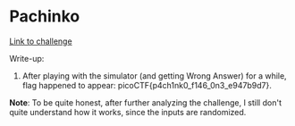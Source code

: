 # Pachinko

[Link to challenge](https://play.picoctf.org/practice/challenge/291)

Write-up:

1. After playing with the simulator (and getting Wrong Answer) for a while, flag
happened to appear: picoCTF{p4ch1nk0_f146_0n3_e947b9d7}.

**Note**: To be quite honest, after further analyzing the challenge, I still don't quite
understand how it works, since the inputs are randomized.